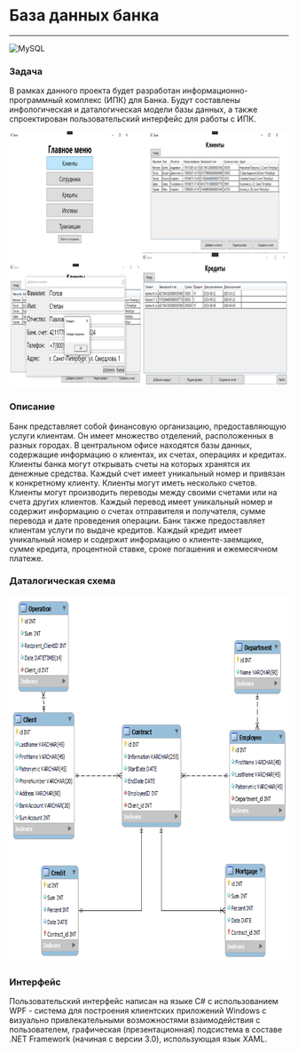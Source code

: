 # База данных банка 
---
![MySQL](https://img.shields.io/badge/mysql-%2300f.svg?style=for-the-badge&logo=mysql&logoColor=white)

### Задача
В рамках данного проекта будет разработан информационно-программный комплекс (ИПК) для Банка. Будут составлены инфологическая и даталогическая модели базы данных, а также спроектирован пользовательский интерфейс для работы с ИПК.

<img src="preview/interface.png" width="1920" height="460" alt="interface"/>

### Описание
Банк представляет собой финансовую организацию, предоставляющую услуги клиентам. Он имеет множество отделений, расположенных в разных городах. В центральном офисе находятся базы данных, содержащие информацию о клиентах, их счетах, операциях и кредитах.
Клиенты банка могут открывать счеты на которых хранятся их денежные средства. Каждый счет имеет уникальный номер и привязан к конкретному клиенту. Клиенты могут иметь несколько счетов.
Клиенты могут производить переводы между своими счетами или на счета других клиентов. Каждый перевод имеет уникальный номер и содержит информацию о счетах отправителя и получателя, сумме перевода и дате проведения операции.
Банк также предоставляет клиентам услуги по выдаче кредитов. Каждый кредит имеет уникальный номер и содержит информацию о клиенте-заемщике, сумме кредита, процентной ставке, сроке погашения и ежемесячном платеже.

### Даталогическая схема

<img src="preview/photoModel.png" width="738" height="660" alt="photoModel"/>

### Интерфейс
Пользовательский интерфейс написан на языке C# с использованием WPF - система для построения клиентских приложений Windows с визуально привлекательными возможностями взаимодействия с пользователем, графическая (презентационная) подсистема в составе .NET Framework (начиная с версии 3.0), использующая язык XAML.
